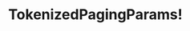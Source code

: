 ---
type: docs
title: "TokenizedPagingParams!"
linkTitle: "TokenizedPagingParams!"
gitUrl: "https://github.com/pip-services3-dotnet/pip-services3-commons-dotnet"
description: > 
    Data transfer object used to pass tokenized paging parameters for queries. 


    **TODO: this class is not realized yet for this language**
---